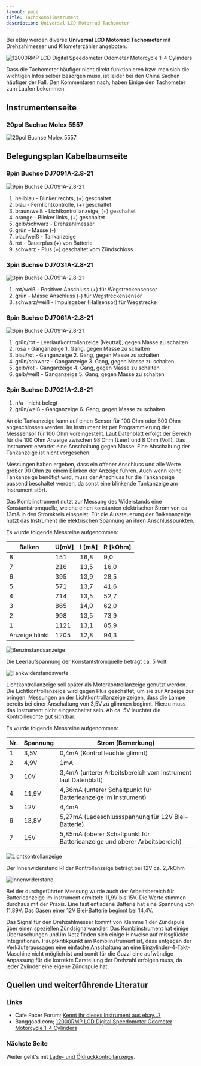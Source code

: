 ```yaml
---
layout: page
title: Tachokombiinstrument
description: Universal LCD Motorrad Tachometer
---
```


Bei eBay werden diverse __Universal LCD Motorrad Tachometer__ mit Drehzahlmesser und Kilometerzähler angeboten.

![12000RMP LCD Digital Speedometer Odometer Motorcycle 1-4 Cylinders](images/1f288ea0-4b53-48eb-83f8-2e735e214100.jpg)

Dass die Tachometer häufiger nicht direkt funktionieren bzw. man sich die wichtigen Infos selber besorgen muss, ist leider bei den China Sachen häufiger der Fall. Den Kommentaren nach, haben Einige den Tachometer zum Laufen bekommen.

## Instrumentenseite
### 20pol Buchse Molex 5557
![20pol Buchse Molex 5557](images/20pol_Molex_5557.png)

## Belegungsplan Kabelbaumseite
### 9pin Buchse DJ7091A-2.8-21
![9pin Buchse DJ7091A-2.8-21](images/9pol_DJ7091A-2.8-21.png)

1. hellblau - Blinker rechts, (+) geschaltet
2. blau - Fernlichtkontrolle, (+) geschaltet
3. braun/weiß - Lichtkontrollanzeige, (+) geschaltet
4. orange - Blinker links, (+) geschaltet
5. gelb/schwarz - Drehzahlmesser
6. grün - Masse (-)
7. blau/weiß - Tankanzeige
8. rot - Dauerplus (+) von Batterie
9. schwarz - Plus (+) geschaltet vom Zündschloss

### 3pin Buchse DJ7031A-2.8-21
![3pin Buchse DJ7091A-2.8-21](images/3pol_DJ7091A-2.8-21.png)

1. rot/weiß - Positiver Anschluss (+) für Wegstreckensensor
2. grün - Masse Anschluss (-) für Wegstreckensensor
3. schwarz/weiß - Impulsgeber (Hallsensor) für Wegstrecke

### 6pin Buchse DJ7061A-2.8-21
![6pin Buchse DJ7091A-2.8-21](images/6pol_DJ7091A-2.8-21.png)

1. grün/rot - Leerlaufkontrollanzeige (Neutral), gegen Masse zu schalten
2. rosa - Ganganzeige 1. Gang, gegen Masse zu schalten
3. blau/rot - Ganganzeige 2. Gang, gegen Masse zu schalten
4. grün/schwarz - Ganganzeige 3. Gang, gegen Masse zu schalten
5. gelb/rot - Ganganzeige 4. Gang, gegen Masse zu schalten
6. gelb/weiß - Ganganzeige 5. Gang, gegen Masse zu schalten

### 2pin Buchse DJ7021A-2.8-21

1. n/a - nicht belegt
2. grün/weiß - Ganganzeige 6. Gang, gegen Masse zu schalten

An die Tankanzeige kann auf einen Sensor für 100 Ohm oder 500 Ohm angeschlossen werden. Im Instrument ist per Programmierung der Messsensor für 100 Ohm voreingestellt. Laut Datenblatt erfolgt der Bereich für die 100 Ohm Anzeige zwischen 98 Ohm (Leer) und 8 Ohm (Voll). Das Instrument erwartet eine Anschaltung gegen Masse. Eine Abschaltung der Tankanzeige ist nicht vorgesehen.

Messungen haben ergeben, dass ein offener Anschluss und alle Werte größer 90 Ohm zu einem Blinken der Anzeige führen. Auch wenn keine Tankanzeige benötigt wird, muss der Anschluss für die Tankanzeige passend beschaltet werden, da sonst eine blinkende Tankanzeige am Instrument stört. 

Das Kombiinstrument nutzt zur Messung des Widerstands eine Konstantstromquelle, welche einen konstanten elektrischen Strom von ca. 13mA in den Stromkreis einspeist. Für die Aussteuerung der Balkenanzeige nutzt das Instrument die elektrischen Spannung an ihren Anschlusspunkten.

Es wurde folgende Messreihe aufgenommen:

Balken | U[mV] | I [mA] | R [kOhm]
--- | --- | --- | ---
8 | 151 | 16,8 | 9,0
7 | 216 | 13,5 | 16,0
6 | 395 | 13,9 | 28,5
5 | 571 | 13,7 | 41,6
4 | 714 | 13,5 | 52,7
3 | 865 | 14,0 | 62,0
2 | 998 | 13,5 | 73,9
1 | 1121 | 13,1 | 85,9
Anzeige blinkt | 1205 | 12,8 | 94,3

![Benzinstandsanzeige](images/Benzinstandsanzeige.png)

Die Leerlaufspannung der Konstantstromquelle beträgt ca. 5 Volt.

![Tankwiderstandswerte](images/Tankwiderstandswerte.png)

Lichtkontrollanzeige soll später als Motorkontrollanzeige genutzt werden. Die Lichtkontrollanzeige wird gegen Plus geschaltet, um sie zur Anzeige zur bringen. Messungen an der Lichtkontrollanzeige zeigen, dass die Lampe bereits bei einer Anschaltung von 3,5V zu glimmen beginnt. Hierzu muss das Instrument nicht eingeschaltet sein. Ab ca. 5V leuchtet die Kontrollleuchte gut sichtbar.

Es wurde folgende Messreihe aufgenommen:

Nr. | Spannung | Strom (Bemerkung)
--- | --- | ---
1 | 3,5V | 0,4mA (Kontrollleuchte glimmt)
2 | 4,9V | 1mA
3 | 10V | 3,4mA (unterer Arbeitsbereich vom Instrument laut Datenblatt)
4 | 11,9V | 4,36mA (unterer Schaltpunkt für Batterieanzeige im Instrument)
5 | 12V | 4,4mA
6 | 13,8V | 5,27mA (Ladeschlussspannung für 12V Blei-Batterie)
7 | 15V | 5,85mA (oberer Schaltpunkt für Batterieanzeige und oberer Arbeitsbereich)

![Lichtkontrollanzeige](images/Lichtkontrollanzeige.png)

Der Innenwiderstand RI der Kontrollanzeige beträgt bei 12V ca. 2,7kOhm

![Innenwiderstand](images/Innenwiderstand.png)

Bei der durchgeführten Messung wurde auch der Arbeitsbereich für Batterieanzeige im Instrument ermittelt: 11,9V bis 15V. Die Werte stimmen durchaus mit der Praxis. Eine fast entladene Batterie hat eine Spannung von 11,89V. Das Gasen einer 12V Blei-Batterie beginnt bei 14,4V.

Das Signal für den Drehzahlmesser kommt von Klemme 1 der Zündspule über einen speziellen Zündsignalwandler. Das Kombiinstrument hat einige Überraschungen und im Netz finden sich einige Hinweise auf missglückte Integrationen. Hauptkritikpunkt am Kombiinstrument ist, dass entgegen der Verkäuferaussagen eine einfache Anschaltung an eine Einzylinder-4-Takt-Maschine nicht möglich ist und somit für die Guzzi eine aufwändige Anpassung für die korrekte Darstellung der Drehzahl erfolgen muss, da jeder Zylinder eine eigene Zündspule hat.

## Quellen und weiterführende Literatur

### Links
- Cafe Racer Forum; [Kennt ihr dieses Instrument aus ebay...?](http://www.caferacer-forum.de/viewtopic.php?f=43&t=15340&p=234461)
- Banggood.com; [12000RMP LCD Digital Speedometer Odometer Motorcycle 1-4 Cylinders](http://www.banggood.com/en/12000-RMP-LCD-Digital-Speedometer-Odometer-Motorcycle-1-4-Cylinders-p-972677.html)

### Nächste Seite
Weiter geht's mit [Lade- und Öldruckkontrollanzeige](pages/kontrollanzeige_1.html).
